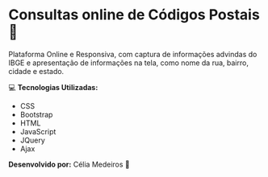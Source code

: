 # Consultas online de Códigos Postais :black_heart:

Plataforma Online e Responsiva, com captura de informações advindas do IBGE e apresentação de informações na tela, como nome da rua, bairro, cidade e estado.

:computer: **Tecnologias Utilizadas:**

* CSS
* Bootstrap
* HTML
* JavaScript
* JQuery
* Ajax

**Desenvolvido por:**  Célia Medeiros 💛


